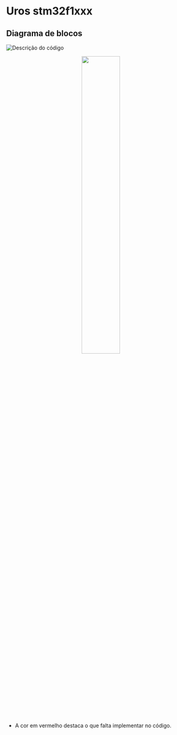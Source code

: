 # Uros stm32f1xxx

## Diagrama de blocos

![Descrição do código](image/block_code_description_.jpeg)


<p align="center" width="100%">
  <img width="45%" src="image/block_code_description_.jpeg">
</p>


- A cor em vermelho destaca o que falta implementar no código.

